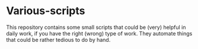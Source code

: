 # Various-scripts

This repository contains some small scripts that could be (very) helpful in daily work, if you have the right (wrong) type of work. They automate things that could be rather tedious to do by hand.
